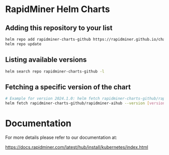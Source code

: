 # RapidMiner Helm Charts

## Adding this repository to your list

```bash
helm repo add rapidminer-charts-github https://rapidminer.github.io/charts/
helm repo update
```

## Listing available versions

```bash
helm search repo rapidminer-charts-github -l
```

## Fetching a specific version of the chart

```bash
# Example for version 2024.1.0: helm fetch rapidminer-charts-github/rapidminer-aihub --version 2024.1.0
helm fetch rapidminer-charts-github/rapidminer-aihub --version [version]
```

# Documentation

For more details please refer to our documentation at:

https://docs.rapidminer.com/latest/hub/install/kubernetes/index.html



